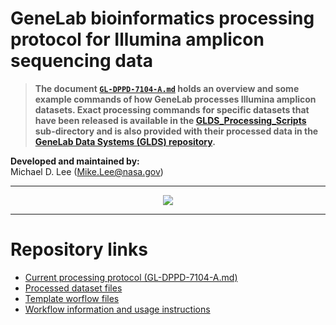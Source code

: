 # GeneLab bioinformatics processing protocol for Illumina amplicon sequencing data

> **The document [`GL-DPPD-7104-A.md`](GL-DPPD-7104-A.md) holds an overview and some example commands of how GeneLab processes Illumina amplicon datasets. Exact processing commands for specific datasets that have been released is available in the [GLDS_Processing_Scripts](GLDS_Processing_Scripts) sub-directory and is also provided with their processed data in the [GeneLab Data Systems (GLDS) repository](https://genelab-data.ndc.nasa.gov/genelab/projects).**  

**Developed and maintained by:**  
Michael D. Lee (Mike.Lee@nasa.gov)

--- 

<p align="center">
<a href="../../images/GL-amplicon-overview.pdf"><img src="../../images/GL-amplicon-overview.png"></a>
</p>

--- 

# Repository links

* [Current processing protocol (GL-DPPD-7104-A.md)](GL-DPPD-7104-A.md)  
* [Processed dataset files](GLDS_Processing_Scripts)  
* [Template worflow files](workflow-template)  
* [Workflow information and usage instructions](workflow-usage.md)
